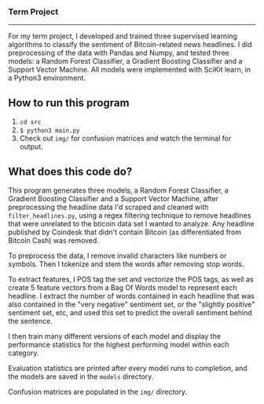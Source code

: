 ### Term Project
---

For my term project, I developed and trained three supervised learning algorithms to classify the sentiment of Bitcoin-related news headlines. I did preprocessing of the data with Pandas and Numpy, and tested three models: a Random Forest Classifier, a Gradient Boosting Classifier and a Support Vector Machine. All models were implemented with SciKit learn, in a Python3 environment.

## How to run this program

1. `cd src`
2. `$ python3 main.py`
4. Check out `img/` for confusion matrices and watch the terminal for output.


## What does this code do?

This program generates three models, a Random Forest Classifier, a Gradient Boosting Classifier and a Support Vector Machine, after preprocessing the headline data I'd scraped and cleaned with `filter_headlines.py`, using a regex filtering technique to remove headlines that were unrelated to the bticoin data set I wanted to analyze. Any headline published by Coindesk that didn't contain Bitcoin (as differentiated from Bitcoin Cash) was removed.

To preprocess the data, I remove invalid characters like numbers or symbols. Then I tokenize and stem the words after removing stop words.

To extract features, I POS tag the set and vectorize the POS tags, as well as create 5 feature vectors from a Bag Of Words model to represent each headline. I extract the number of words contained in each headline that was also contained in the "very negative" sentiment set, or the "slightly positive" sentiment set, etc, and used this set to predict the overall sentiment behind the sentence.

I then train many different versions of each model and display the performance statistics for the highest performing model within each category.

Evaluation statistics are printed after every model runs to completion, and the models are saved in the `models` directory.

Confusion matrices are populated in the `img/` directory.
